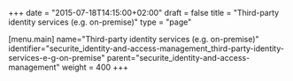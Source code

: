 +++
date = "2015-07-18T14:15:00+02:00"
draft = false
title = "Third-party identity services (e.g. on-premise)"
type = "page"

[menu.main]
name="Third-party identity services (e.g. on-premise)"
identifier="securite_identity-and-access-management_third-party-identity-services-e-g-on-premise"
parent="securite_identity-and-access-management"
weight = 400
+++